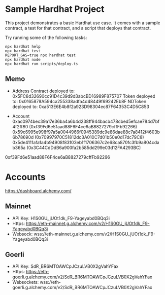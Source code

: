 # Sample Hardhat Project

This project demonstrates a basic Hardhat use case. It comes with a sample contract, a test for that contract, and a script that deploys that contract.

Try running some of the following tasks:

```shell
npx hardhat help
npx hardhat test
REPORT_GAS=true npx hardhat test
npx hardhat node
npx hardhat run scripts/deploy.ts
```

## Memo

- Address
Contract deployed to: 0x5FC8d32690cc91D4c39d9d3abcBD16989F875707
Token deployed to: 0x0165878A594ca255338adfa4d48449f69242Eb8F
NDToken deployed to: 0xa513E6E4b8f2a923D98304ec87F64353C4D5C853

- Account
  0xac0974bec39a17e36ba4a6b4d238ff944bacb478cbed5efcae784d7bf4f2ff80 (0xf39Fd6e51aad88F6F4ce6aB8827279cffFb92266)
  0x59c6995e998f97a5a0044966f0945389dc9e86dae88c7a8412f4603b6b78690d (0x70997970C51812dc3A010C7d01b50e0d17dc79C8)
  0x5de4111afa1a4b94908f83103eb1f1706367c2e68ca870fc3fb9a804cdab365a (0x3C44CdDdB6a900fa2b585dd299e03d12FA4293BC)

0xf39Fd6e51aad88F6F4ce6aB8827279cffFb92266

# Accounts

https://dashboard.alchemy.com/

## Mainnet

- API Key: H1S0GU_jUOt1dk_F9-Yageyabd0BQq3i
- Https: https://eth-mainnet.g.alchemy.com/v2/H1S0GU_jUOt1dk_F9-Yageyabd0BQq3i
- Websock: wss://eth-mainnet.g.alchemy.com/v2/H1S0GU_jUOt1dk_F9-Yageyabd0BQq3i

## Goerli

- API Key: SdR_BR6MTOAWCpJCzuLVB0X2gVahYFax
- Https: https://eth-goerli.g.alchemy.com/v2/SdR_BR6MTOAWCpJCzuLVB0X2gVahYFax
- Websockets: wss://eth-goerli.g.alchemy.com/v2/SdR_BR6MTOAWCpJCzuLVB0X2gVahYFax
